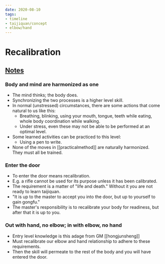 ```yaml
---
date: 2020-08-10
tags:
- timeline
- taijiquan/concept
- elbow/hand
---
```


# Recalibration

## [Notes](http://practicalmethod.com/2015/01/recalibration/)
### Body and mind are harmonized as one
* The mind thinks; the body does.
* Synchronizing the two processes is a higher level skill.
* In normal (unstressed) circumstances, there are some actions that come natural to us like this:
  * Breathing, blinking, using your mouth, tongue, teeth while eating, whole body coordination while walking.
  * Under stress, even these may not be able to be performed at an optimal level.
* Some learned activities can be practiced to this level:
  * Using a pen to write.
* None of the moves in [[practicalmethod]] are naturally harmonized.  They must all be trained.

### Enter the door
* To enter the door means recalibration.
* E.g. a rifle cannot be used for its purpose unless it has been calibrated.
* The requirement is a matter of "life and death."  Without it you are not ready to learn taijiquan.
* "It is up to the master to accept you into the door, but up to yourself to gain gongfu."
* The master's responsibility is to recalibrate your body for readiness, but after that it is up to you.

### Out with hand, no elbow; in with elbow, no hand
* Entry level knowledge is this adage from GM [[hongjunsheng]]
* Must recalibrate our elbow and hand relationship to adhere to these requirements.
* Then the skill will permeate to the rest of the body and you will have entered the door.
